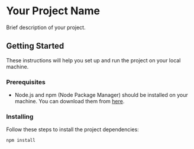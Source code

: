 # Your Project Name

Brief description of your project.

## Getting Started

These instructions will help you set up and run the project on your local machine.

### Prerequisites

- Node.js and npm (Node Package Manager) should be installed on your machine. You can download them from [here](https://nodejs.org/).

### Installing

Follow these steps to install the project dependencies:

```bash
npm install
